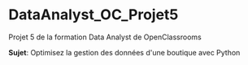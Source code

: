 # DataAnalyst_OC_Projet5
Projet 5 de la formation Data Analyst de OpenClassrooms

**Sujet**: Optimisez la gestion des données d'une boutique avec Python
